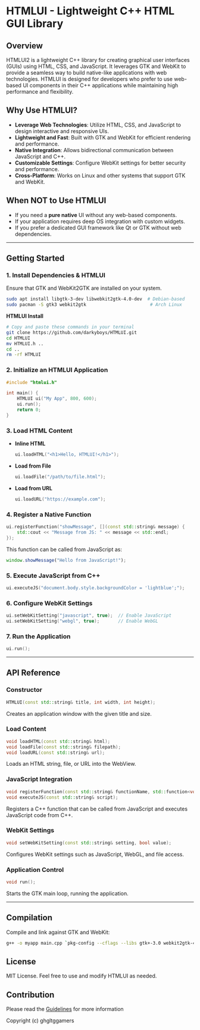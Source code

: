 # HTMLUI - Lightweight C++ HTML GUI Library

## Overview
HTMLUI2 is a lightweight C++ library for creating graphical user interfaces (GUIs) using HTML, CSS, and JavaScript. It leverages GTK and WebKit to provide a seamless way to build native-like applications with web technologies. HTMLUI is designed for developers who prefer to use web-based UI components in their C++ applications while maintaining high performance and flexibility.

## Why Use HTMLUI?
- **Leverage Web Technologies**: Utilize HTML, CSS, and JavaScript to design interactive and responsive UIs.
- **Lightweight and Fast**: Built with GTK and WebKit for efficient rendering and performance.
- **Native Integration**: Allows bidirectional communication between JavaScript and C++.
- **Customizable Settings**: Configure WebKit settings for better security and performance.
- **Cross-Platform**: Works on Linux and other systems that support GTK and WebKit.

## When NOT to Use HTMLUI
- If you need a **pure native** UI without any web-based components.
- If your application requires deep OS integration with custom widgets.
- If you prefer a dedicated GUI framework like Qt or GTK without web dependencies.

---

## Getting Started

### 1. Install Dependencies & HTMLUI
Ensure that GTK and WebKit2GTK are installed on your system.
```sh
sudo apt install libgtk-3-dev libwebkit2gtk-4.0-dev  # Debian-based
sudo pacman -S gtk3 webkit2gtk                        # Arch Linux
```

**HTMLUI Install**
```bash
# Copy and paste these commands in your terminal
git clone https://github.com/darkyboys/HTMLUI.git
cd HTMLUI
mv HTMLUI.h ..
cd ..
rm -rf HTMLUI
```


### 2. Initialize an HTMLUI Application
```cpp
#include "htmlui.h"

int main() {
    HTMLUI ui("My App", 800, 600);
    ui.run();
    return 0;
}
```

### 3. Load HTML Content
- **Inline HTML**
  ```cpp
  ui.loadHTML("<h1>Hello, HTMLUI!</h1>");
  ```
- **Load from File**
  ```cpp
  ui.loadFile("/path/to/file.html");
  ```
- **Load from URL**
  ```cpp
  ui.loadURL("https://example.com");
  ```

### 4. Register a Native Function
```cpp
ui.registerFunction("showMessage", [](const std::string& message) {
    std::cout << "Message from JS: " << message << std::endl;
});
```
This function can be called from JavaScript as:
```js
window.showMessage("Hello from JavaScript!");
```

### 5. Execute JavaScript from C++
```cpp
ui.executeJS("document.body.style.backgroundColor = 'lightblue';");
```

### 6. Configure WebKit Settings
```cpp
ui.setWebKitSetting("javascript", true);  // Enable JavaScript
ui.setWebKitSetting("webgl", true);       // Enable WebGL
```

### 7. Run the Application
```cpp
ui.run();
```

---

## API Reference

### Constructor
```cpp
HTMLUI(const std::string& title, int width, int height);
```
Creates an application window with the given title and size.

### Load Content
```cpp
void loadHTML(const std::string& html);
void loadFile(const std::string& filepath);
void loadURL(const std::string& url);
```
Loads an HTML string, file, or URL into the WebView.

### JavaScript Integration
```cpp
void registerFunction(const std::string& functionName, std::function<void(const std::string&)> callback);
void executeJS(const std::string& script);
```
Registers a C++ function that can be called from JavaScript and executes JavaScript code from C++.

### WebKit Settings
```cpp
void setWebKitSetting(const std::string& setting, bool value);
```
Configures WebKit settings such as JavaScript, WebGL, and file access.

### Application Control
```cpp
void run();
```
Starts the GTK main loop, running the application.

---

## Compilation
Compile and link against GTK and WebKit:
```sh
g++ -o myapp main.cpp `pkg-config --cflags --libs gtk+-3.0 webkit2gtk-4.0`
```

## License
MIT License. Feel free to use and modify HTMLUI as needed.

## Contribution
Please read the [Guidelines](CONTRIBUTING.md) for more information

Copyright (c) ghgltggamers
